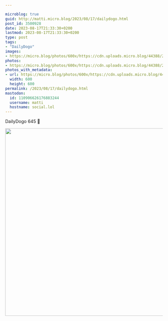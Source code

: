 ```yaml
---

microblog: true
guid: http://matti.micro.blog/2023/08/17/dailydogo.html
post_id: 3500928
date: 2023-08-17T21:33:30+0200
lastmod: 2023-08-17T21:33:30+0200
type: post
tags:
- "DailyDogo"
images:
- https://micro.blog/photos/600x/https://cdn.uploads.micro.blog/44388/2023/5723c21964054f1d873a955d98f94c7b.jpg
photos:
- https://micro.blog/photos/600x/https://cdn.uploads.micro.blog/44388/2023/5723c21964054f1d873a955d98f94c7b.jpg
photos_with_metadata:
- url: https://micro.blog/photos/600x/https://cdn.uploads.micro.blog/44388/2023/5723c21964054f1d873a955d98f94c7b.jpg
  width: 600
  height: 600
permalink: /2023/08/17/dailydogo.html
mastodon:
  id: 110906626176883244
  username: matti
  hostname: social.lol
---
```

DailyDogo 645 🐶

<img src="/media/uploads/2023/5723c21964054f1d873a955d98f94c7b.jpg" width="600" height="600" alt="" />
